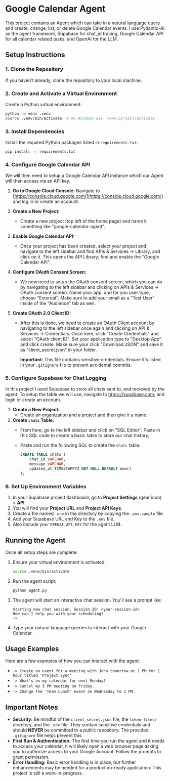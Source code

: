 # Google Calendar Agent

This project contains an Agent which can take in a natural language query and create, change, list, or delete Google Calendar events. I use Pydantic-Ai as the agent framework, Supabase for chat_id tracing, Google Calendar API for all calendar related tasks, and OpenAI for the LLM. 

## Setup Instructions

### 1. Clone the Repository 

If you haven't already, clone the repository to your local machine.

### 2. Create and Activate a Virtual Environment

Create a Python virtual environment:

```bash
python -m venv .venv
source .venv/bin/activate  # On Windows use `venv\Scripts\activate`
```

### 3. Install Dependencies

Install the required Python packages listed in `requirements.txt`:

```bash
pip install -r requirements.txt
```

### 4. Configure Google Calendar API

We will then need to setup a Google Calendar API instance which our Agent will then access via an API key.

1.  **Go to Google Cloud Console:** Navigate to [https://console.cloud.google.com/](https://console.cloud.google.com/) and log in or create an account.

2.  **Create a New Project:**
    *   Create a new project (top left of the home page) and name it something like "google-calendar-agent".

3.  **Enable Google Calendar API:**
    *  Once your project has been created, select your project and navigate to the left sidebar and find APIs & Services -> Library, and click on it. This opens the API Library; find and enable the "Google Calendar API". 

4.  **Configure OAuth Consent Screen:**
    *  We now need to setup the OAuth consent screen, which you can do by navigating to the left sidebar and clicking on APIs & Services -> OAuth consent screen. Name your app, and for you user type, choose "External". Make sure to add your email as a "Test User" inside of the "Audience" tab as well. 
    
5.  **Create OAuth 2.0 Client ID:**
    *   After this is done, we need to create an OAuth Client account by navigating to the left sidebar once again and clicking on API & Services -> Credentials. Once here, click "Create Credentials" and select "OAuth client ID". Set your application type to "Desktop App" and click create. Make sure your click "Download JSON" and save it as "client_secret.json" in your folder. 

        **Important:** This file contains sensitive credentials. Ensure it's listed in your `.gitignore` file to prevent accidental commits.

### 5. Configure Supabase for Chat Logging

In this project I used Supabase to store all chats sent to, and recieved by the agent. To setup the table we will use, navigate to https://supabase.com, and login or create an account. 

1.  **Create a New Project:**
    *   Create an organization and a project and then give it a name.
2.  **Create `chats` Table:**
    *   From here, go to the left sidebar and click on "SQL Editor". Paste in this SQL code to create a basic table to store our chat history,
    *   Paste and run the following SQL to create the `chats` table:

        ```sql
        CREATE TABLE chats (
            chat_id VARCHAR,
            message VARCHAR,
            updated_at TIMESTAMPTZ NOT NULL DEFAULT now()
        );
        ```
### 6. Set Up Environment Variables

1.  In your Supabase project dashboard, go to **Project Settings** (gear icon) > **API**.
2.  You will find your **Project URL** and **Project API Keys**.
3.  Create a file named `.env` in the directory by copying the `.env.sample` file.
4.  Add your Supabase URL and Key to the `.env` file.
5.  Also include your `OPENAI_API_KEY` for the agent LLM. 

## Running the Agent

Once all setup steps are complete:

1.  Ensure your virtual environment is activated:
    ```bash
    source .venv/bin/activate
    ```
2.  Run the agent script:
    ```bash
    python agent.py
    ```
3.  The agent will start an interactive chat session. You'll see a prompt like:
    ```
    Starting new chat session. Session ID: <your-session-id>
    How can I help you with your scheduling?
    -> 
    ```
4.  Type your natural language queries to interact with your Google Calendar.

## Usage Examples

Here are a few examples of how you can interact with the agent:

*   `-> Create an event for a meeting with John tomorrow at 2 PM for 1 hour titled 'Project Sync'`
*   `-> What's on my calendar for next Monday?`
*   `-> Cancel my 3 PM meeting on Friday.`
*   `-> Change the 'Team Lunch' event on Wednesday to 1 PM.`


## Important Notes

*   **Security:** Be mindful of the `client_secret.json` file, the `token-files/` directory, and the `.env` file. They contain sensitive credentials and should **NEVER** be committed to a public repository. The provided `.gitignore` file helps prevent this.
*   **First Run & Authentication:** The first time you run the agent and it needs to access your calendar, it will likely open a web browser page asking you to authorize access to your Google Account. Follow the prompts to grant permission.
*   **Error Handling:** Basic error handling is in place, but further enhancements may be needed for a production-ready application. This project is still a work-in-progress.



